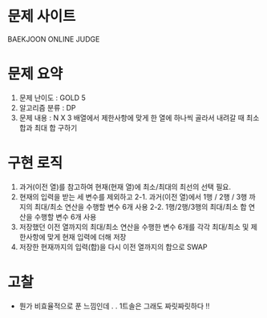 # 문제 사이트
BAEKJOON ONLINE JUDGE


# 문제 요약
1. 문제 난이도 : GOLD 5
2. 알고리즘 분류 : DP
3. 문제 내용 : N X 3 배열에서 제한사항에 맞게 한 열에 하나씩 골라서 내려갈 때 최소 합과 최대 합 구하기

# 구현 로직
1. 과거(이전 열)를 참고하여 현재(현재 열)에 최소/최대의 최선의 선택 필요.
2. 현재의 입력을 받는 세 변수를 제외하고 
    2-1. 과거(이전 열)에서 1행 / 2행 / 3행 까지의 최대/최소 연산을 수행할 변수 6개 사용
    2-2. 1행/2행/3행의 최대/최소 합 연산을 수행할 변수 6개 사용
3. 저장했던 이전 열까지의 최대/최소 연산을 수행한 변수 6개를 각각 최대/최소 및 제한사항에 맞게 현재 입력에 더해 저장
4. 저장한 현재까지의 입력(합)을 다시 이전 열까지의 합으로 SWAP

# 고찰
- 뭔가 비효율적으로 푼 느낌인데 . . 1트솔은 그래도 짜릿짜릿하다 !!